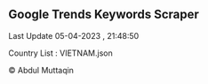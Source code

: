 

## Google Trends Keywords Scraper 
 
Last Update 05-04-2023 , 21:48:50

Country List :
VIETNAM.json



© Abdul Muttaqin 
